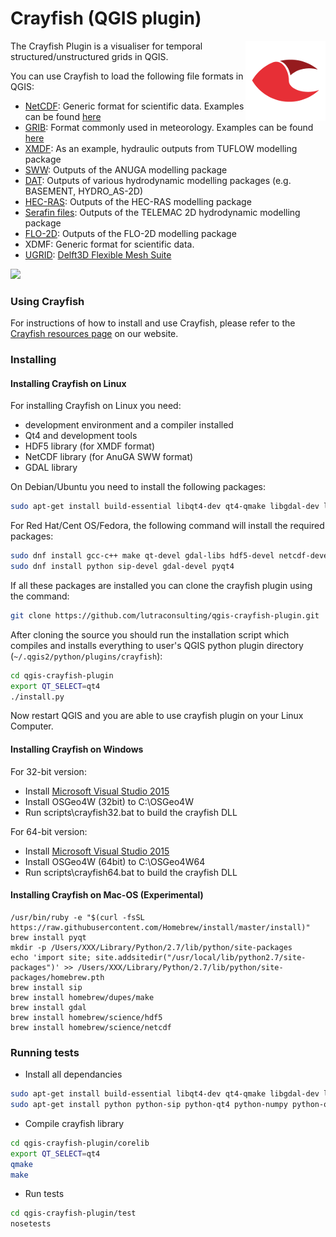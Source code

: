 Crayfish (QGIS plugin)
======================

<img align="right" src="https://raw.githubusercontent.com/lutraconsulting/qgis-crayfish-plugin/master/crayfish/images/crayfish_128px.png">

The Crayfish Plugin is a visualiser for temporal structured/unstructured grids in QGIS.

You can use Crayfish to load the following file formats in QGIS:


- [NetCDF](https://en.wikipedia.org/wiki/NetCDF): Generic format for scientific data. Examples can be found [here](http://apps.ecmwf.int/datasets/data/interim-full-daily/levtype=sfc/)
- [GRIB](https://en.wikipedia.org/wiki/GRIB): Format commonly used in meteorology. Examples can be found [here](http://apps.ecmwf.int/datasets/data/interim-full-daily/levtype=sfc/)
- [XMDF](https://en.wikipedia.org/wiki/XMDF): As an example, hydraulic outputs from TUFLOW modelling package
- [SWW](http://anuga.anu.edu.au/): Outputs of the ANUGA modelling package
- [DAT](http://www.xmswiki.com/wiki/SMS:ASCII_Dataset_Files_*.dat): Outputs of various hydrodynamic modelling packages (e.g. BASEMENT, HYDRO_AS-2D)
- [HEC-RAS](http://www.hec.usace.army.mil/software/hec-ras/): Outputs of the HEC-RAS modelling package
- [Serafin files](http://www.gdal.org/drv_selafin.html): Outputs of the TELEMAC 2D hydrodynamic modelling package
- [FLO-2D](http://www.flo-2d.com/): Outputs of the FLO-2D modelling package
- XDMF: Generic format for scientific data.
- [UGRID](https://github.com/ugrid-conventions/ugrid-conventions): [Delft3D Flexible Mesh Suite](https://www.deltares.nl/en/software/delft3d-flexible-mesh-suite)

<img src="https://travis-ci.org/lutraconsulting/qgis-crayfish-plugin.svg?branch=master">

### Using Crayfish

For instructions of how to install and use Crayfish, please refer to the [Crayfish resources page][crp] on our website.

### Installing

#### Installing Crayfish on Linux

For installing Crayfish on Linux you need:

* development environment and a compiler installed
* Qt4 and development tools
* HDF5 library (for XMDF format)
* NetCDF library (for AnuGA SWW format)
* GDAL library

On Debian/Ubuntu you need to install the following packages:

```bash
sudo apt-get install build-essential libqt4-dev qt4-qmake libgdal-dev libhdf5-dev libnetcdf-dev libproj-dev git
```

For Red Hat/Cent OS/Fedora, the following command will install the required packages:

```bash
sudo dnf install gcc-c++ make qt-devel gdal-libs hdf5-devel netcdf-devel proj-devel git
sudo dnf install python sip-devel gdal-devel pyqt4
```

If all these packages are installed you can clone the crayfish plugin using the command:

```bash
git clone https://github.com/lutraconsulting/qgis-crayfish-plugin.git
```

After cloning the source you should run the installation script which compiles and installs everything
to user's QGIS python plugin directory (`~/.qgis2/python/plugins/crayfish`):

```bash
cd qgis-crayfish-plugin
export QT_SELECT=qt4
./install.py
```

Now restart QGIS and you are able to use crayfish plugin on your Linux Computer.


#### Installing Crayfish on Windows

For 32-bit version:

* Install [Microsoft Visual Studio 2015](http://download.microsoft.com/download/D/2/3/D23F4D0F-BA2D-4600-8725-6CCECEA05196/vs_community_ENU.exe)
* Install OSGeo4W (32bit) to C:\OSGeo4W
* Run scripts\crayfish32.bat to build the crayfish DLL

For 64-bit version:

* Install [Microsoft Visual Studio 2015](http://download.microsoft.com/download/D/2/3/D23F4D0F-BA2D-4600-8725-6CCECEA05196/vs_community_ENU.exe)
* Install OSGeo4W (64bit) to C:\OSGeo4W64
* Run scripts\crayfish64.bat to build the crayfish DLL

#### Installing Crayfish on Mac-OS (Experimental)

```
/usr/bin/ruby -e "$(curl -fsSL https://raw.githubusercontent.com/Homebrew/install/master/install)"
brew install pyqt
mkdir -p /Users/XXX/Library/Python/2.7/lib/python/site-packages
echo 'import site; site.addsitedir("/usr/local/lib/python2.7/site-packages")' >> /Users/XXX/Library/Python/2.7/lib/python/site-packages/homebrew.pth
brew install sip
brew install homebrew/dupes/make
brew install gdal
brew install homebrew/science/hdf5
brew install homebrew/science/netcdf
```

[crp]: http://www.lutraconsulting.co.uk/resources/crayfish

### Running tests

* Install all dependancies
```bash
sudo apt-get install build-essential libqt4-dev qt4-qmake libgdal-dev libhdf5-serial-dev libproj-dev qgis
sudo apt-get install python python-sip python-qt4 python-numpy python-qgis python-nose
```
* Compile crayfish library
```bash
cd qgis-crayfish-plugin/corelib
export QT_SELECT=qt4
qmake
make
```
* Run tests
```bash
cd qgis-crayfish-plugin/test
nosetests
```
